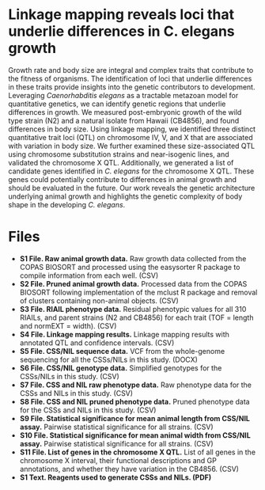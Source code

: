 # Linkage mapping reveals loci that underlie differences in C. elegans growth
 
Growth rate and body size are integral and complex traits that contribute to the fitness of organisms. The identification of loci that underlie differences in these traits provide insights into the genetic contributors to development. Leveraging *Caenorhabditis elegans* as a tractable metazoan model for quantitative genetics, we can identify genetic regions that underlie differences in growth. We measured post-embryonic growth of the wild type strain (N2) and a natural isolate from Hawaii (CB4856), and found differences in body size. Using linkage mapping, we identified three distinct quantitative trait loci (QTL) on chromosome IV, V, and X that are associated with variation in body size. We further examined these size-associated QTL using chromosome substitution strains and near-isogenic lines, and validated the chromosome X QTL. Additionally, we generated a list of candidate genes identified in *C. elegans* for the chromosome X QTL. These genes could potentially contribute to differences in animal growth and should be evaluated in the future. Our work reveals the genetic architecture underlying animal growth and highlights the genetic complexity of body shape in the developing *C. elegans*. 

# Files
- **S1 File. Raw animal growth data.** Raw growth data collected from the COPAS BIOSORT and processed using the easysorter R package to compile information from each well. (CSV)
- **S2 File. Pruned animal growth data.** Processed data from the COPAS BIOSORT following implementation of the mclust R package and removal of clusters containing non-animal objects. (CSV)
- **S3 File. RIAIL phenotype data.** Residual phenotypic values for all 310 RIAILs, and parent strains (N2 and CB4856) for each trait (TOF = length and normEXT = width). (CSV)
- **S4 File. Linkage mapping results.** Linkage mapping results with annotated QTL and confidence intervals. (CSV)
- **S5 File. CSS/NIL sequence data.** VCF from the whole-genome sequencing for all the CSSs/NILs in this study. (DOCX)
- **S6 File. CSS/NIL genotype data.** Simplified genotypes for the CSSs/NILs in this study. (CSV)
- **S7 File. CSS and NIL raw phenotype data.** Raw phenotype data for the CSSs and NILs in this study. (CSV)
- **S8 File. CSS and NIL pruned phenotype data.** Pruned phenotype data for the CSSs and NILs in this study. (CSV)
- **S9 File. Statistical significance for mean animal length from CSS/NIL assay.** Pairwise statistical significance for all strains. (CSV)
- **S10 File. Statistical significance for mean animal width from CSS/NIL assay.** Pairwise statistical significance for all strains. (CSV)
- **S11 File. List of genes in the chromosome X QTL.** List of all genes in the chromosome X interval, their functional descriptions and GP annotations, and whether they have variation in the CB4856. (CSV)
- **S1 Text. Reagents used to generate CSSs and NILs. (PDF)**
